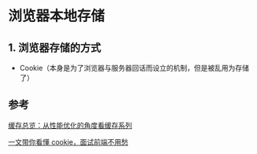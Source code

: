 # 浏览器本地存储

## 1. 浏览器存储的方式

- Cookie（本身是为了浏览器与服务器回话而设立的机制，但是被乱用为存储了）

## 参考

[缓存总览：从性能优化的角度看缓存系列](https://github.com/amandakelake/blog/issues/43)

[一文带你看懂 cookie，面试前端不用愁](https://zhuanlan.zhihu.com/p/52091630)
